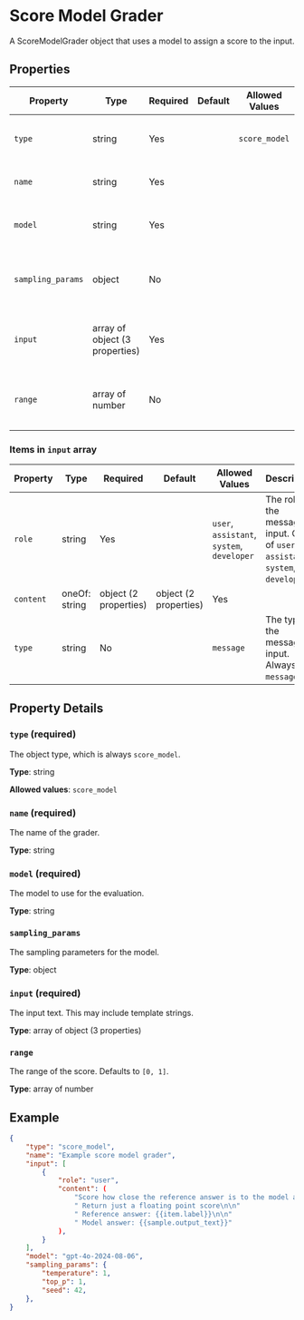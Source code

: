 # Score Model Grader

A ScoreModelGrader object that uses a model to assign a score to the input.


## Properties

| Property | Type | Required | Default | Allowed Values | Description |
| -------- | ---- | -------- | ------- | -------------- | ----------- |
| `type` | string | Yes |  | `score_model` | The object type, which is always `score_model`. |
| `name` | string | Yes |  |  | The name of the grader. |
| `model` | string | Yes |  |  | The model to use for the evaluation. |
| `sampling_params` | object | No |  |  | The sampling parameters for the model. |
| `input` | array of object (3 properties) | Yes |  |  | The input text. This may include template strings. |
| `range` | array of number | No |  |  | The range of the score. Defaults to `[0, 1]`. |


### Items in `input` array

| Property | Type | Required | Default | Allowed Values | Description |
| -------- | ---- | -------- | ------- | -------------- | ----------- |
| `role` | string | Yes |  | `user`, `assistant`, `system`, `developer` | The role of the message input. One of `user`, `assistant`, `system`, or <br> `developer`. <br>  |
| `content` | oneOf: string | object (2 properties) | object (2 properties) | Yes |  |  | Text inputs to the model - can contain template strings. <br>  |
| `type` | string | No |  | `message` | The type of the message input. Always `message`. <br>  |

## Property Details

### `type` (required)

The object type, which is always `score_model`.

**Type**: string

**Allowed values**: `score_model`

### `name` (required)

The name of the grader.

**Type**: string

### `model` (required)

The model to use for the evaluation.

**Type**: string

### `sampling_params`

The sampling parameters for the model.

**Type**: object

### `input` (required)

The input text. This may include template strings.

**Type**: array of object (3 properties)

### `range`

The range of the score. Defaults to `[0, 1]`.

**Type**: array of number

## Example

```json
{
    "type": "score_model",
    "name": "Example score model grader",
    "input": [
        {
            "role": "user",
            "content": (
                "Score how close the reference answer is to the model answer. Score 1.0 if they are the same and 0.0 if they are different."
                " Return just a floating point score\n\n"
                " Reference answer: {{item.label}}\n\n"
                " Model answer: {{sample.output_text}}"
            ),
        }
    ],
    "model": "gpt-4o-2024-08-06",
    "sampling_params": {
        "temperature": 1,
        "top_p": 1,
        "seed": 42,
    },
}

```

